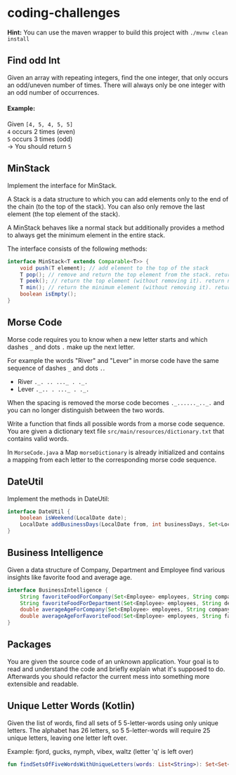 # coding-challenges

**Hint:** You can use the maven wrapper to build this project with `./mvnw clean install`

## Find odd Int

Given an array with repeating integers, find the one integer, that only occurs an odd/uneven number of times. There will
always only be one integer with an odd number of occurrences.

#### Example:

Given `[4, 5, 4, 5, 5]`  
`4` occurs 2 times (even)  
`5` occurs 3 times (odd)  
-> You should return `5`

## MinStack

Implement the interface for MinStack.

A Stack is a data structure to which you can add elements only to the end of the chain (to the top of the stack). You
can also only remove the last element (the top element of the stack).

A MinStack behaves like a normal stack but additionally provides a method to always get the minimum element in the
entire stack.

The interface consists of the following methods:

````java
interface MinStack<T extends Comparable<T>> {
    void push(T element); // add element to the top of the stack
    T pop(); // remove and return the top element from the stack. return null if the stack is empty.
    T peek(); // return the top element (without removing it). return null if the stack is empty.
    T min(); // return the minimum element (without removing it). return null if the stack is empty.
    boolean isEmpty();
}
````

## Morse Code

Morse code requires you to know when a new letter starts and which dashes `_` and dots `.` make up the next letter.

For example the words "River" and "Lever" in morse code have the same sequence of dashes `_` and dots `.`.

* River `._. .. ..._ . ._.`
* Lever `._.. . ..._ . ._.`

When the spacing is removed the morse code becomes `._......_.._.` and you can no longer distinguish between the two words.

Write a function that finds all possible words from a morse code sequence. You are given a dictionary text file
`src/main/resources/dictionary.txt` that contains valid words.

In `MorseCode.java` a Map `morseDictionary` is already initialized and contains a mapping from each letter to the
corresponding morse code sequence.

## DateUtil

Implement the methods in DateUtil:

````java
interface DateUtil {
    boolean isWeekend(LocalDate date);
    LocalDate addBusinessDays(LocalDate from, int businessDays, Set<LocalDate> holidays);
}
````

## Business Intelligence

Given a data structure of Company, Department and Employee find various insights like favorite food and average age.

````java
interface BusinessIntelligence {
    String favoriteFoodForCompany(Set<Employee> employees, String company);
    String favoriteFoodForDepartment(Set<Employee> employees, String department);
    double averageAgeForCompany(Set<Employee> employees, String company);
    double averageAgeForFavoriteFood(Set<Employee> employees, String favoriteFood);
}
````

## Packages

You are given the source code of an unknown application.
Your goal is to read and understand the code and briefly explain what it's supposed to do.
Afterwards you should refactor the current mess into something more extensible and readable.

## Unique Letter Words (Kotlin)

Given the list of words, find all sets of 5 5-letter-words using only unique letters. The alphabet has 26 letters, so 5
5-letter-words will require 25 unique letters, leaving one letter left over.

Example: fjord, gucks, nymph, vibex, waltz (letter 'q' is left over)

````kotlin
fun findSetsOfFiveWordsWithUniqueLetters(words: List<String>): Set<Set<String>>
````